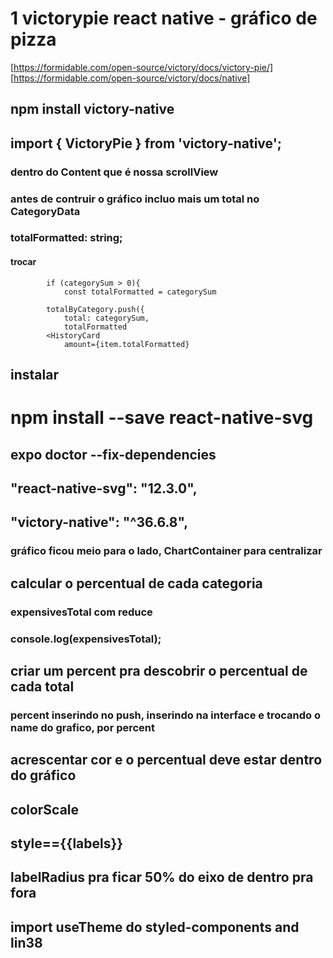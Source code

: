 
# 1 victorypie react native - gráfico de pizza
[https://formidable.com/open-source/victory/docs/victory-pie/]
[https://formidable.com/open-source/victory/docs/native]
## npm install victory-native
## import { VictoryPie } from 'victory-native';
### <VictoryPie /> dentro do Content que é nossa scrollView
### antes de contruir o gráfico incluo mais um total no CategoryData
###    totalFormatted: string;
#### trocar 
            if (categorySum > 0){
                const totalFormatted = categorySum

            totalByCategory.push({
                total: categorySum,
                totalFormatted
            <HistoryCard 
                amount={item.totalFormatted}
## instalar 
# npm install --save react-native-svg
## expo doctor --fix-dependencies
##    "react-native-svg": "12.3.0",
##    "victory-native": "^36.6.8",
### gráfico ficou meio para o lado, ChartContainer para centralizar
## calcular o percentual de cada categoria
### expensivesTotal com reduce
###        console.log(expensivesTotal);

## criar um percent pra descobrir o percentual de cada total
### percent inserindo no push, inserindo na interface e trocando o name do grafico, por percent
## acrescentar cor e o percentual deve estar dentro do gráfico
## colorScale
## style=={{labels}}
## labelRadius pra ficar 50% do eixo de dentro pra fora
## import useTheme do styled-components and lin38



